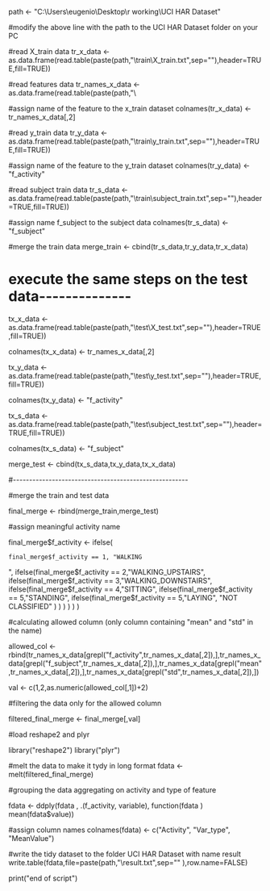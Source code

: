 path <- "C:\\Users\\eugenio\\Desktop\\r working\\UCI HAR Dataset"

#modify the above line with the path to the UCI HAR Dataset folder on your PC


#read X_train data
tr_x_data <- as.data.frame(read.table(paste(path,"\\train\\X_train.txt",sep=""),header=TRUE,fill=TRUE))

#read features data
tr_names_x_data <- as.data.frame(read.table(paste(path,"\

#assign name of the feature to the x_train dataset
colnames(tr_x_data) <- tr_names_x_data[,2] 

#read y_train data
tr_y_data <- as.data.frame(read.table(paste(path,"\\train\\y_train.txt",sep=""),header=TRUE,fill=TRUE))

#assign name of the feature to the y_train dataset
colnames(tr_y_data) <- "f_activity"

#read subject train data
tr_s_data <- as.data.frame(read.table(paste(path,"\\train\\subject_train.txt",sep=""),header=TRUE,fill=TRUE))

#assign name f_subject to the subject data
colnames(tr_s_data) <- "f_subject"

#merge the train data
merge_train <- cbind(tr_s_data,tr_y_data,tr_x_data)



# execute the same steps on the test data--------------

tx_x_data <- as.data.frame(read.table(paste(path,"\\test\\X_test.txt",sep=""),header=TRUE,fill=TRUE))

colnames(tx_x_data) <- tr_names_x_data[,2] 

tx_y_data <- as.data.frame(read.table(paste(path,"\\test\\y_test.txt",sep=""),header=TRUE,fill=TRUE))

colnames(tx_y_data) <- "f_activity"

tx_s_data <- as.data.frame(read.table(paste(path,"\\test\\subject_test.txt",sep=""),header=TRUE,fill=TRUE))

colnames(tx_s_data) <- "f_subject"

merge_test <- cbind(tx_s_data,tx_y_data,tx_x_data)

#------------------------------------------------------

#merge the train and test data

final_merge <- rbind(merge_train,merge_test)

#assign meaningful activity name 

final_merge$f_activity <- ifelse(

	final_merge$f_activity == 1, "WALKING
",
	ifelse(final_merge$f_activity == 2,"WALKING_UPSTAIRS",
        ifelse(final_merge$f_activity == 3,"WALKING_DOWNSTAIRS",
	ifelse(final_merge$f_activity == 4,"SITTING",
	ifelse(final_merge$f_activity == 5,"STANDING",
	ifelse(final_merge$f_activity == 5,"LAYING", "NOT CLASSIFIED"
)
)
)
)
)
)

#calculating allowed column (only column containing "mean" and "std" in the name)

allowed_col <- rbind(tr_names_x_data[grepl("f_activity",tr_names_x_data[,2]),],tr_names_x_data[grepl("f_subject",tr_names_x_data[,2]),],tr_names_x_data[grepl("mean",tr_names_x_data[,2]),],tr_names_x_data[grepl("std",tr_names_x_data[,2]),])

val <- c(1,2,as.numeric(allowed_col[,1])+2)

#filtering the data only for the allowed column 

filtered_final_merge <- final_merge[,val]

#load reshape2 and plyr

library("reshape2")
library("plyr")

#melt the data to make it tydy in long format
fdata <- melt(filtered_final_merge)

#grouping the data aggregating on activity and type of feature

fdata  <- ddply(fdata , .(f_activity, variable), function(fdata ) mean(fdata$value))

#assign column names 
colnames(fdata) <- c("Activity", "Var_type", "MeanValue")

#write the tidy dataset to the folder UCI HAR Dataset with name result
write.table(fdata,file=paste(path,"\\result.txt",sep="" ),row.name=FALSE)

print("end of script")
